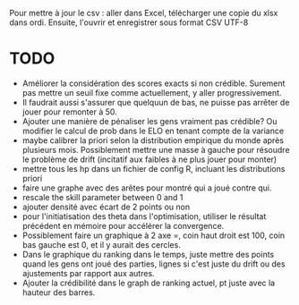 Pour mettre à jour le csv : aller dans Excel, télécharger une copie du xlsx dans ordi. Ensuite, l'ouvrir et enregistrer sous format CSV UTF-8

# TODO
- Améliorer la considération des scores exacts si non crédible. Surement pas mettre un seuil fixe comme actuellement, y aller progressivement. 
- Il faudrait aussi s'assurer que quelquun de bas, ne puisse pas arrêter de jouer pour remonter à 50. 
- Ajouter une manière de pénaliser les gens vraiment pas crédible? Ou modifier le calcul de prob dans le ELO en tenant compte de la variance
- maybe calibrer la priori selon la distribution empirique du monde après plusieurs mois. Possiblement mettre une masse à gauche pour résoudre le problème de drift (incitatif aux faibles à ne plus jouer pour monter)
- mettre tous les hp dans un fichier de config R, incluant les distributions priori
- faire une graphe avec des arêtes pour montré qui a joué contre qui.
- rescale the skill parameter between 0 and 1
- ajouter densité avec écart de 2 points ou non
- pour l'initiatisation des theta dans l'optimisation, utiliser le résultat précédent en mémoire pour accélérer la convergence.
- Possiblement faire un graphique à 2 axe =, coin haut droit est 100, coin bas gauche est 0, et il y aurait des cercles.
- Dans le graphique du ranking dans le temps, juste mettre des points quand les gens ont joué des parties, lignes si c'est juste du drift ou des ajustements par rapport aux autres.
- Ajouter la crédibilité dans le graph de ranking actuel, pt juste avec la hauteur des barres.